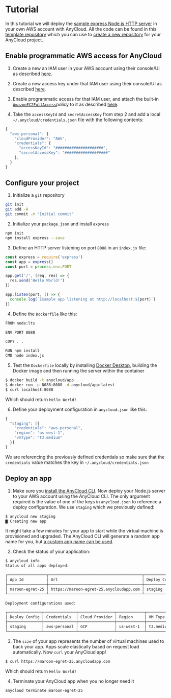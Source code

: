 # Tutorial

In this tutorial we will deploy the [sample express Node.js HTTP server](https://expressjs.com/en/starter/hello-world.html) in your own AWS account with AnyCloud. All the code can be found in this [template repository](https://github.com/alantech/hello-anycloud) which you can use to [create a new repository](https://docs.github.com/en/github/creating-cloning-and-archiving-repositories/creating-a-repository-from-a-template) for your AnyCloud project.

## Enable programmatic AWS access for AnyCloud

1) Create a new an IAM user in your AWS account using their console/UI as described [here](https://docs.aws.amazon.com/IAM/latest/UserGuide/id_users_create.html#id_users_create_console).

2) Create a new access key under that IAM user using their console/UI as described [here](https://docs.aws.amazon.com/IAM/latest/UserGuide/id_credentials_access-keys.html#Using_CreateAccessKey).

3) Enable programmatic access for that IAM user, and attach the built-in [`AmazonEC2FullAccess`](https://console.aws.amazon.com/iam/home#/policies/arn%3Aaws%3Aiam%3A%3Aaws%3Apolicy%2FAmazonEC2FullAccess)policy to it as described [here](https://docs.aws.amazon.com/IAM/latest/UserGuide/access_policies_manage-attach-detach.html#add-policies-console).

4) Take the `accessKeyId` and `secretAccessKey` from step 2 and add a local `~/.anycloud/credentials.json` file with the following contents:

```javascript
{
  "aws-personal": {
    "cloudProvider": "AWS",
    "credentials": {
      "accessKeyId": "#####################",
      "secretAccessKey": "###################"
    },
  }
}
```

## Configure your project

1) Initialize a `git` repository

```bash
git init
git add -A
git commit -m "Initial commit"
```

2) Initialize your `package.json` and install `express`

```bash
npm init
npm install express --save
```

3) Define an HTTP server listening on port `8088` in an `index.js` file:

```javascript
const express = require('express')
const app = express()
const port = process.env.PORT

app.get('/', (req, res) => {
  res.send('Hello World!')
})

app.listen(port, () => {
  console.log(`Example app listening at http://localhost:${port}`)
})
```

4) Define the `Dockerfile` like this: 

```bash
FROM node:lts

ENV PORT 8088

COPY . .

RUN npm install
CMD node index.js
```

5) Test the `Dockerfile` locally by installing [Docker Desktop](https://www.docker.com/products/docker-desktop), building the Docker image and then running the server within the container

```bash
$ docker build -t anycloud/app .
$ docker run -p 8088:8088 -d anycloud/app:latest
$ curl localhost:8088
```

Which should return `Hello World!`

6) Define your deployment configuration in `anycloud.json` like this:

```javascript
{
  "staging": [{
    "credentials": "aws-personal",
    "region": "us-west-1",
    "vmType": "t3.medium"
  }]
}
```

We are referencing the previously defined credentials so make sure that the `credentials` value matches the key in `~/.anycloud/credentials.json`

## Deploy an app

1) Make sure you [install the AnyCloud CLI](about.md#cli-installation). Now deploy your Node.js server to your AWS account using the AnyCloud CLI. The only argument required is the value of one of the keys in `anycloud.json` to reference a deploy configuration. We use `staging` which we previously defined:

```bash
$ anycloud new staging
▇ Creating new app
```

It might take a few minutes for your app to start while the virtual machine is provisioned and upgraded. The AnyCloud CLI will generate a random app name for you, but [a custom app name can be used](how-to-guides/custom-name.md). 

2) Check the status of your application:

```bash
$ anycloud info
Status of all apps deployed:

┌─────────────────┬─────────────────────────────────────────┬───────────────┬──────┬─────────┐
│ App Id          │ Url                                     │ Deploy Config │ Size │ Version │
├─────────────────┼─────────────────────────────────────────┼───────────────┼──────┼─────────┤
│ maroon-egret-25 │ https://maroon-egret-25.anycloudapp.com │ staging       │ 1    │ v0.1.34 │
└─────────────────┴─────────────────────────────────────────┴───────────────┴──────┴─────────┘

Deployment configurations used:

┌───────────────┬──────────────┬────────────────┬────────────┬───────────┐
│ Deploy Config │ Credentials  │ Cloud Provider │ Region     │ VM Type   │
├───────────────┼──────────────┼────────────────┼────────────┼───────────┤
│ staging       │ aws-personal │ GCP            │ us-west-1  │ t3.medium │
└───────────────┴──────────────┴────────────────┴────────────┴───────────┘
```

3) The `size` of your app represents the number of virtual machines used to back your app. Apps scale elastically based on request load automatically. Now `curl` your AnyCloud app!

```bash
$ curl https://maroon-egret-25.anycloudapp.com
```

Which should return `Hello World!`

4) Terminate your AnyCloud app when you no longer need it

```bash
anycloud terminate maroon-egret-25
```